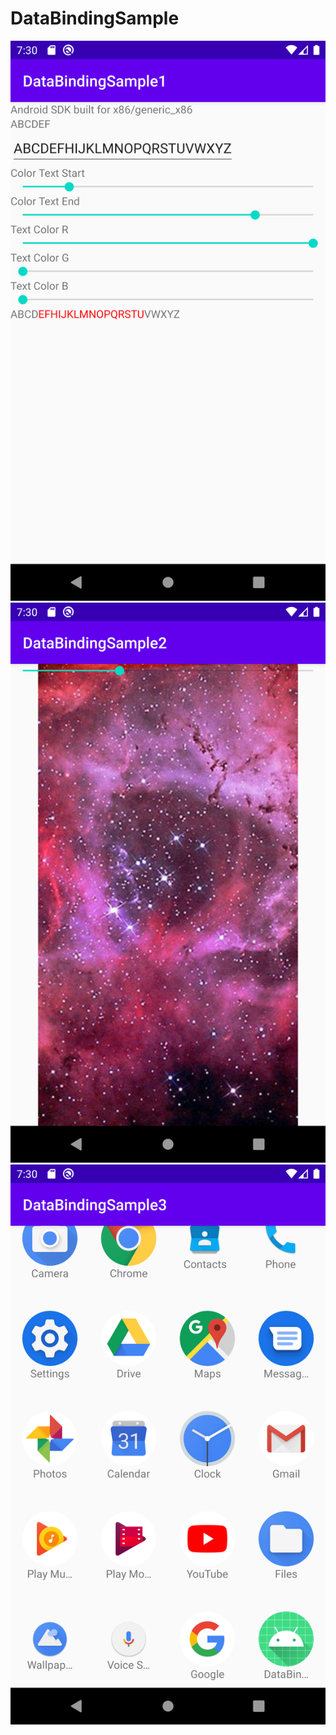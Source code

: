 # DataBindingSample

![sample1](screenshots/sample1.png)
![sample2](screenshots/sample2.png)
![sample3](screenshots/sample3.png)
